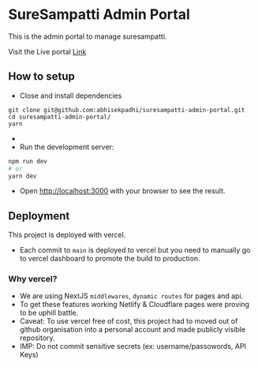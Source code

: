 # SureSampatti Admin Portal
This is the admin portal to manage suresampatti.

Visit the Live portal [Link](https://portal.suresampatti.com)

## How to setup
- Close and install dependencies
```shell
git clone git@github.com:abhisekpadhi/suresampatti-admin-portal.git
cd suresampatti-admin-portal/
yarn
```
- 
- Run the development server:
```bash
npm run dev
# or
yarn dev
```
- Open [http://localhost:3000](http://localhost:3000) with your browser to see the result.

## Deployment
This project is deployed with vercel.
- Each commit to `main` is deployed to vercel but you need to manually go to vercel dashboard to promote the build to production.

### Why vercel?
- We are using NextJS `middlewares`, `dynamic routes` for pages and api. 
- To get these features working Netlify & Cloudflare pages were proving to be uphill battle.
- Caveat: To use vercel free of cost, this project had to moved out of github organisation into a personal account and made publicly visible repository.
- IMP: Do not commit sensitive secrets (ex: username/passowords, API Keys)

